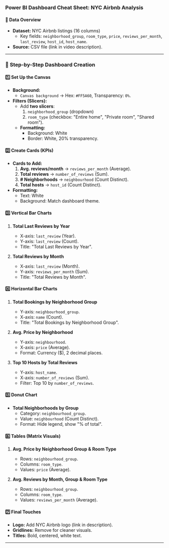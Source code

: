 ### **Power BI Dashboard Cheat Sheet: NYC Airbnb Analysis**  

#### **📌 Data Overview**  
- **Dataset:** NYC Airbnb listings (16 columns)  
  - Key fields: `neighborhood_group`, `room_type`, `price`, `reviews_per_month`, `last_review`, `host_id`, `host_name`.  
- **Source:** CSV file (link in video description).  

---

### **🚀 Step-by-Step Dashboard Creation**  

#### **1️⃣ Set Up the Canvas**  
- **Background:**  
  - `Canvas background` → Hex: `#FF5A60`, Transparency: `0%`.  
- **Filters (Slicers):**  
  - Add **two slicers**:  
    1. `neighborhood_group` (dropdown)  
    2. `room_type` (checkbox: "Entire home", "Private room", "Shared room").  
  - **Formatting:**  
    - Background: White  
    - Border: White, 20% transparency.  

#### **2️⃣ Create Cards (KPIs)**  
- **Cards to Add:**  
  1. **Avg. reviews/month** → `reviews_per_month` (Average).  
  2. **Total reviews** → `number_of_reviews` (Sum).  
  3. **# Neighborhoods** → `neighbourhood` (Count Distinct).  
  4. **Total hosts** → `host_id` (Count Distinct).  
- **Formatting:**  
  - Text: White  
  - Background: Match dashboard theme.  

#### **3️⃣ Vertical Bar Charts**  
1. **Total Last Reviews by Year**  
   - X-axis: `last_review` (Year).  
   - Y-axis: `last_review` (Count).  
   - Title: "Total Last Reviews by Year".  

2. **Total Reviews by Month**  
   - X-axis: `last_review` (Month).  
   - Y-axis: `reviews_per_month` (Sum).  
   - Title: "Total Reviews by Month".  

#### **4️⃣ Horizontal Bar Charts**  
1. **Total Bookings by Neighborhood Group**  
   - Y-axis: `neighbourhood_group`.  
   - X-axis: `name` (Count).  
   - Title: "Total Bookings by Neighborhood Group".  

2. **Avg. Price by Neighborhood**  
   - Y-axis: `neighbourhood`.  
   - X-axis: `price` (Average).  
   - Format: Currency ($), 2 decimal places.  

3. **Top 10 Hosts by Total Reviews**  
   - Y-axis: `host_name`.  
   - X-axis: `number_of_reviews` (Sum).  
   - Filter: Top 10 by `number_of_reviews`.  


#### **5️⃣ Donut Chart**  
- **Total Neighborhoods by Group**  
  - Category: `neighbourhood_group`.  
  - Value: `neighbourhood` (Count Distinct).  
  - Format: Hide legend, show "% of total".  

#### **6️⃣ Tables (Matrix Visuals)**  
1. **Avg. Price by Neighborhood Group & Room Type**  
   - Rows: `neighbourhood_group`.  
   - Columns: `room_type`.  
   - Values: `price` (Average).  

2. **Avg. Reviews by Month, Group & Room Type**  
   - Rows: `neighbourhood_group`.  
   - Columns: `room_type`.  
   - Values: `reviews_per_month` (Average).  

#### **7️⃣ Final Touches**  
- **Logo:** Add NYC Airbnb logo (link in description).  
- **Gridlines:** Remove for cleaner visuals.  
- **Titles:** Bold, centered, white text.  

---

